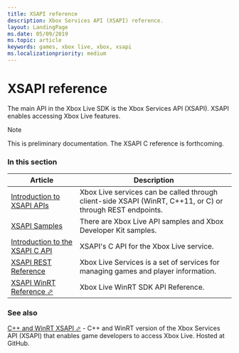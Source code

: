 ```yaml
---
title: XSAPI reference
description: Xbox Services API (XSAPI) reference.
layout: LandingPage
ms.date: 05/09/2019
ms.topic: article
keywords: games, xbox live, xbox, xsapi
ms.localizationpriority: medium
---
```


# XSAPI reference

The main API in the Xbox Live SDK is the Xbox Services API (XSAPI).
XSAPI enables accessing Xbox Live features.

> [!NOTE]
> This is preliminary documentation. The XSAPI C reference is forthcoming.


### In this section

| Article | Description |
|---------|-------------|
| [Introduction to XSAPI APIs](../../introduction-to-xbox-live-apis.md) | Xbox Live services can be called through client-side XSAPI (WinRT, C++11, or C) or through REST endpoints. |
| [XSAPI Samples](../../samples.md) | There are Xbox Live API samples and Xbox Developer Kit samples. |
| [Introduction to the XSAPI C API](../../xsapi-flat-c.md) | XSAPI's C API for the Xbox Live service. |
| [XSAPI REST Reference](../../xbox-live-rest/atoc-xboxlivews-reference.md) | Xbox Live Services is a set of services for managing games and player information. |
| <a href="https://docs.microsoft.com/en-us/dotnet/api/?view=xboxlive-dotnet-2017.11.20171204.01" target="_blank">XSAPI WinRT Reference &#11008;</a> | Xbox Live WinRT SDK API Reference. |


### See also

<a href="https://github.com/Microsoft/xbox-live-api" target="_blank">C++ and WinRT XSAPI &#11008;</a> -
C++ and WinRT version of the Xbox Services API (XSAPI) that enables game developers to access Xbox Live.
Hosted at GitHub.
